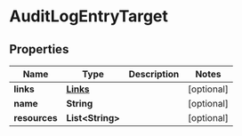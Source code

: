
# AuditLogEntryTarget

## Properties
Name | Type | Description | Notes
------------ | ------------- | ------------- | -------------
**links** | [**Links**](Links.md) |  |  [optional]
**name** | **String** |  |  [optional]
**resources** | **List&lt;String&gt;** |  |  [optional]



